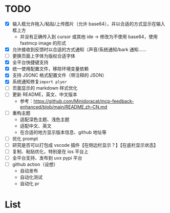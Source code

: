 # TODO

- [x] 输入框允许拖入/粘贴/上传图片（允许 base64），并以合适的方式显示在输入框上方
  - 并没有正确传入到 cursor 或其他 ide -> 修改为不使用 base64，使用 fastmcp image 的形式
- [x] 允许接收到反馈时以合适的方式通知（声音/系统通知/bark 通知……
- [ ] 更换页面上字体为版权合适字体
- [x] 全平台快捷键支持
- [x] 统一使用配置文件，移除环境变量依赖
- [x] 支持 JSONC 格式配置文件（带注释的 JSON）
- [x] 系统通知修复`import plyer`
- [ ] 页面显示的 markdown 样式优化
- [ ] 更新 README，英文、中文版本
  - 参考：https://github.com/Minidoracat/mcp-feedback-enhanced/blob/main/README.zh-CN.md
- [ ] 重构主题
  - 适配深色主题、浅色主题
  - 适配中文、英文
  - 在合适的地方显示版本信息、github 地址等
- [ ] 优化 prompt
- [ ] 研究是否可以打包成 vscode 插件【在侧边栏显示？】【在底栏显示状态】
- [ ] 复制、粘贴优化，特别是在 ios 平台上
- [ ] 全平台支持、发布到 uvx pypi 平台
- [ ] github action（设想）
  - 自动发布
  - 自动化测试
  - 自动化 pr

# List
